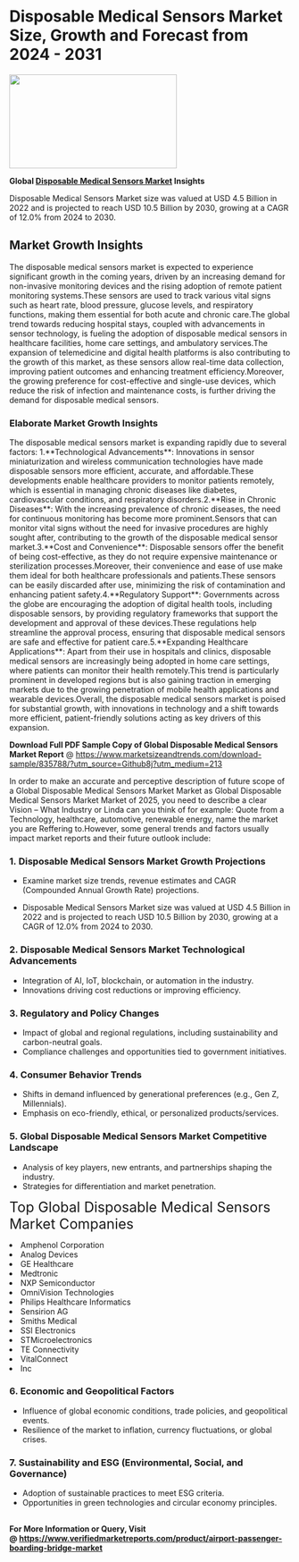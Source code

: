 <H1>Disposable Medical Sensors Market Size, Growth and Forecast from 2024 - 2031</H1><img class="aligncenter size-medium wp-image-584254" src="https://thirdeyenews.in/wp-content/uploads/2024/09/Global-Market-Research-300x168.jpeg" alt="" width="300" height="168" /><p><strong>Global&nbsp;<a href="https://www.marketsizeandtrends.com/download-sample/835788/?utm_source=Github8j?utm_medium=213">Disposable Medical Sensors Market</a> Insights</strong></p><p>Disposable Medical Sensors Market size was valued at USD 4.5 Billion in 2022 and is projected to reach USD 10.5 Billion by 2030, growing at a CAGR of 12.0% from 2024 to 2030.</p><p><h2>Market Growth Insights</h2> The disposable medical sensors market is expected to experience significant growth in the coming years, driven by an increasing demand for non-invasive monitoring devices and the rising adoption of remote patient monitoring systems.These sensors are used to track various vital signs such as heart rate, blood pressure, glucose levels, and respiratory functions, making them essential for both acute and chronic care.The global trend towards reducing hospital stays, coupled with advancements in sensor technology, is fueling the adoption of disposable medical sensors in healthcare facilities, home care settings, and ambulatory services.The expansion of telemedicine and digital health platforms is also contributing to the growth of this market, as these sensors allow real-time data collection, improving patient outcomes and enhancing treatment efficiency.Moreover, the growing preference for cost-effective and single-use devices, which reduce the risk of infection and maintenance costs, is further driving the demand for disposable medical sensors. <h3>Elaborate Market Growth Insights</h3> The disposable medical sensors market is expanding rapidly due to several factors: 1.**Technological Advancements**: Innovations in sensor miniaturization and wireless communication technologies have made disposable sensors more efficient, accurate, and affordable.These developments enable healthcare providers to monitor patients remotely, which is essential in managing chronic diseases like diabetes, cardiovascular conditions, and respiratory disorders.2.**Rise in Chronic Diseases**: With the increasing prevalence of chronic diseases, the need for continuous monitoring has become more prominent.Sensors that can monitor vital signs without the need for invasive procedures are highly sought after, contributing to the growth of the disposable medical sensor market.3.**Cost and Convenience**: Disposable sensors offer the benefit of being cost-effective, as they do not require expensive maintenance or sterilization processes.Moreover, their convenience and ease of use make them ideal for both healthcare professionals and patients.These sensors can be easily discarded after use, minimizing the risk of contamination and enhancing patient safety.4.**Regulatory Support**: Governments across the globe are encouraging the adoption of digital health tools, including disposable sensors, by providing regulatory frameworks that support the development and approval of these devices.These regulations help streamline the approval process, ensuring that disposable medical sensors are safe and effective for patient care.5.**Expanding Healthcare Applications**: Apart from their use in hospitals and clinics, disposable medical sensors are increasingly being adopted in home care settings, where patients can monitor their health remotely.This trend is particularly prominent in developed regions but is also gaining traction in emerging markets due to the growing penetration of mobile health applications and wearable devices.Overall, the disposable medical sensors market is poised for substantial growth, with innovations in technology and a shift towards more efficient, patient-friendly solutions acting as key drivers of this expansion.</p><p><span class=""><strong>Download Full PDF Sample Copy of Global Disposable Medical Sensors Market Report</strong> @ <a href="https://www.marketsizeandtrends.com/download-sample/835788/?utm_source=Github8j?utm_medium=213" target="_blank">https://www.marketsizeandtrends.com/download-sample/835788/?utm_source=Github8j?utm_medium=213</a></span></p><p>In order to make an accurate and perceptive description of future scope of a Global&nbsp;Disposable Medical Sensors Market Market as Global&nbsp;Disposable Medical Sensors Market Market of 2025, you need to describe a clear Vision &ndash; What Industry or Linda can you think of for example: Quote from a Technology, healthcare, automotive, renewable energy, name the market you are Reffering to.However, some general trends and factors usually impact market reports and their future outlook include:</p><h3>1.&nbsp;<strong>Disposable Medical Sensors Market Growth Projections</strong></h3><ul><li>Examine market size trends, revenue estimates and CAGR (Compounded Annual Growth Rate) projections.</li><li><p>Disposable Medical Sensors Market size was valued at USD 4.5 Billion in 2022 and is projected to reach USD 10.5 Billion by 2030, growing at a CAGR of 12.0% from 2024 to 2030.</p></li></ul><h3>2.&nbsp;<strong>Disposable Medical Sensors Market Technological Advancements</strong></h3><ul><li>Integration of AI, IoT, blockchain, or automation in the industry.</li><li>Innovations driving cost reductions or improving efficiency.</li></ul><h3>3.&nbsp;<strong>Regulatory and Policy Changes</strong></h3><ul><li>Impact of global and regional regulations, including sustainability and carbon-neutral goals.</li><li>Compliance challenges and opportunities tied to government initiatives.</li></ul><h3>4.&nbsp;<strong>Consumer Behavior Trends</strong></h3><ul><li>Shifts in demand influenced by generational preferences (e.g., Gen Z, Millennials).</li><li>Emphasis on eco-friendly, ethical, or personalized products/services.</li></ul><h3>5.&nbsp;<strong>Global Disposable Medical Sensors Market Competitive Landscape</strong></h3><ul><li>Analysis of key players, new entrants, and partnerships shaping the industry.</li><li>Strategies for differentiation and market penetration.</li></ul><p data-pm-slice="1 1 []"><span style="color: inherit; font-family: inherit; font-size: 25px;">Top Global Disposable Medical Sensors Market Companies</span></p><div class="" data-test-id=""><p><li>Amphenol Corporation</li><li> Analog Devices</li><li> GE Healthcare</li><li> Medtronic</li><li> NXP Semiconductor</li><li> OmniVision Technologies</li><li> Philips Healthcare Informatics</li><li> Sensirion AG</li><li> Smiths Medical</li><li> SSI Electronics</li><li> STMicroelectronics</li><li> TE Connectivity</li><li> VitalConnect</li><li> Inc</li></p></div><h3>6.&nbsp;<strong>Economic and Geopolitical Factors</strong></h3><ul><li>Influence of global economic conditions, trade policies, and geopolitical events.</li><li>Resilience of the market to inflation, currency fluctuations, or global crises.</li></ul><h3>7.&nbsp;<strong>Sustainability and ESG (Environmental, Social, and Governance)</strong></h3><ul><li>Adoption of sustainable practices to meet ESG criteria.</li><li>Opportunities in green technologies and circular economy principles.</li></ul><h2><strong style="font-size: 14px;">For More Information or Query, Visit @&nbsp;</strong><a style="background-color: #ffffff; font-size: 14px;" href="https://www.marketsizeandtrends.com/report/disposable-medical-sensors-market/" target="_blank">https://www.verifiedmarketreports.com/product/airport-passenger-boarding-bridge-market</a></h2>